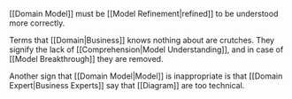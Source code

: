 [[Domain Model]] must be [[Model Refinement|refined]] to be understood more correctly.

Terms that [[Domain|Business]] knows nothing about are crutches. They signify the lack of [[Comprehension|Model Understanding]], and in case of [[Model Breakthrough]] they are removed.

Another sign that [[Domain Model|Model]] is inappropriate is that [[Domain Expert|Business Experts]] say that [[Diagram]] are too technical.
